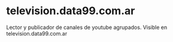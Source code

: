 # television.data99.com.ar
Lector y publicador de canales de youtube agrupados. Visible en television.data99.com.ar
